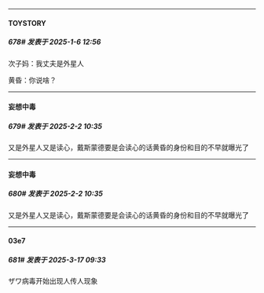 ﻿
*****

####  TOYSTORY  
##### 678#       发表于 2025-1-6 12:56

次子妈：我丈夫是外星人

黄昏：你说啥？

*****

####  妄想中毒  
##### 679#       发表于 2025-2-2 10:35

又是外星人又是读心，戴斯蒙德要是会读心的话黄昏的身份和目的不早就曝光了

*****

####  妄想中毒  
##### 680#       发表于 2025-2-2 10:35

又是外星人又是读心，戴斯蒙德要是会读心的话黄昏的身份和目的不早就曝光了


*****

####  03e7  
##### 681#       发表于 2025-3-17 09:33

ザワ病毒开始出现人传人现象

